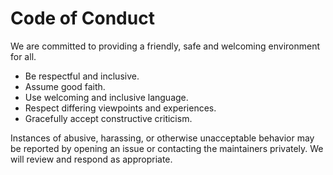 # Code of Conduct

We are committed to providing a friendly, safe and welcoming environment for all.

- Be respectful and inclusive.
- Assume good faith.
- Use welcoming and inclusive language.
- Respect differing viewpoints and experiences.
- Gracefully accept constructive criticism.

Instances of abusive, harassing, or otherwise unacceptable behavior may be reported
by opening an issue or contacting the maintainers privately. We will review and
respond as appropriate.
